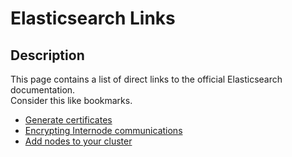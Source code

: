 # Elasticsearch Links

## Description

This page contains a list of direct links to the official Elasticsearch documentation.  
Consider this like bookmarks.

* [Generate certificates](https://www.elastic.co/guide/en/elasticsearch/reference/current/encrypting-communications-certificates.html#encrypting-communications-certificates)
* [Encrypting Internode communications](https://www.elastic.co/guide/en/elasticsearch/reference/current/encrypting-internode.html)
* [Add nodes to your cluster](https://www.elastic.co/guide/en/elasticsearch/reference/current/encrypting-communications-hosts.html#encrypting-communications-hosts) 

